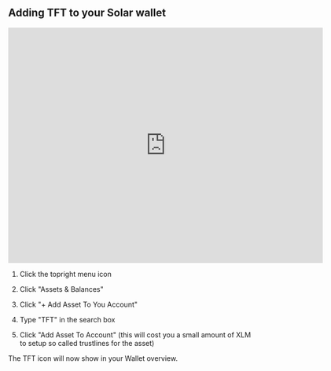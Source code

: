 ## Adding TFT to your Solar wallet

<iframe src="https://player.vimeo.com/video/417197172" width="640" height="480" frameborder="0" allow="autoplay; fullscreen" allowfullscreen></iframe>

1. Click the topright menu icon

2. Click "Assets & Balances"

3. Click "+ Add Asset To You Account"

4. Type "TFT" in the search box

5. Click "Add Asset To Account" (this will cost you a small amount of XLM to setup so called trustlines for the asset)

The TFT icon will now show in your Wallet overview.
